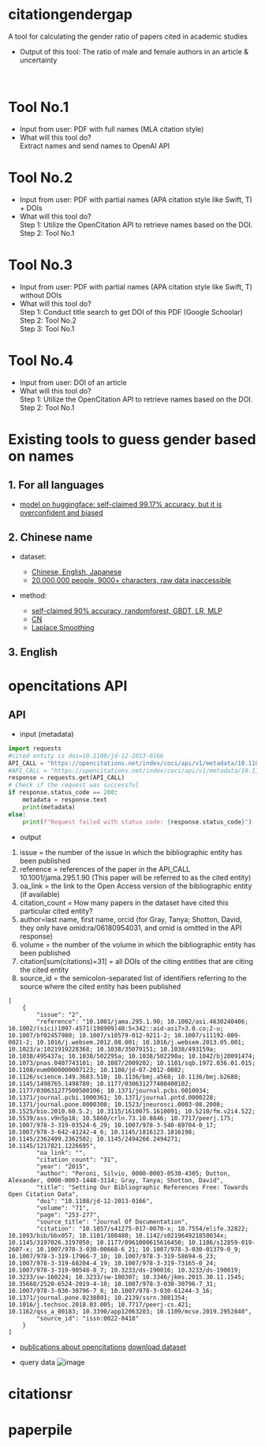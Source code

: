 # citationgendergap
A tool for calculating the gender ratio of papers cited in academic studies

- Output of this tool: The ratio of male and female authors in an article & uncertainty
<br>

# Tool No.1
- Input from user: PDF with full names (MLA citation style)
- What will this tool do? <br>
Extract names and send names to OpenAI API <br>

# Tool No.2 
- Input from user: PDF with partial names (APA citation style like Swift, T) + DOIs
- What will this tool do? <br>
Step 1: Utilize the OpenCitation API to retrieve names based on the DOI. <br>
Step 2: Tool No.1 <br>

# Tool No.3 
- Input from user: PDF with partial names (APA citation style like Swift, T)  without DOIs
- What will this tool do? <br>
Step 1: Conduct title search to get DOI of this PDF (Google Schoolar) <br>
Step 2: Tool No.2 <br>
Step 3: Tool No.1 <br>

# Tool No.4
- Input from user: DOI of an article
- What will this tool do? <br>
Step 1: Utilize the OpenCitation API to retrieve names based on the DOI. <br>
Step 2: Tool No.1 <br>

# Existing tools to guess gender based on names
## 1. For all languages  
- [model on huggingface: self-claimed 99.17% accuracy, but it is overconfident and biased](https://huggingface.co/datalearningpr/name_to_gender)  
## 2. Chinese name 
- dataset:  
  - [Chinese, English, Japanese](https://github.com/Carina999/Chinese-Names-Corpus)  
  - [20,000,000 people, 9000+ characters, raw data inaccessible](https://github.com/Carina999/ngender/blob/master/ngender/charfreq.csv)  
  
- method:
  - [self-claimed 90% accuracy, randomforest, GBDT, LR, MLP](http://blog.csdn.net/u013719780?viewmode=contents)  
  - [CN](https://blog.csdn.net/Island__lee/article/details/123336752)  
  - [Laplace Smoothing](https://blog.csdn.net/smile_Shujie/article/details/88757738)  
## 3. English


# opencitations API
## API
- input (metadata)
```python
import requests
#cited entity is doi=10.1108/jd-12-2013-0166
API_CALL = "https://opencitations.net/index/coci/api/v1/metadata/10.1108/jd-12-2013-0166" 
#API_CALL = "https://opencitations.net/index/coci/api/v1/metadata/10.1108/jd-12-2013-0166__10.1007/s11192-019-03217-6" # 2 papers
response = requests.get(API_CALL)
# Check if the request was successful 
if response.status_code == 200:
    metadata = response.text
    print(metadata)
else:
    print(f"Request failed with status code: {response.status_code}")
```
- output
1. issue = the number of the issue in which the bibliographic entity has been published
2. reference = references of the paper in the API_CALL 10.1001/jama.295.1.90 (This paper will be referred to as the cited entity)
3. oa_link = the link to the Open Access version of the bibliographic entity (if available)
4. citation_count = How many papers in the dataset have cited this particular cited entity?
5. author=last name, first name, orcid (for Gray, Tanya; Shotton, David, they only have omid:ra/06180954031, and omid is omitted in the API response)
6. volume = the number of the volume in which the bibliographic entity has been published
7. citation[sum(citations)=31] = all DOIs of the citing entities that are citing the cited entity
8. source_id =  the semicolon-separated list of identifiers referring to the source where the cited entity has been published
```
[
    {
        "issue": "2", 
        "reference": "10.1001/jama.295.1.90; 10.1002/asi.4630240406; 10.1002/(sici)1097-4571(198909)40:5<342::aid-asi7>3.0.co;2-u; 10.1007/bf02457980; 10.1007/s10579-012-9211-2; 10.1007/s11192-009-0021-2; 10.1016/j.websem.2012.08.001; 10.1016/j.websem.2013.05.001; 10.1023/a:1021919228368; 10.1038/35079151; 10.1038/493159a; 10.1038/495437a; 10.1038/502295a; 10.1038/502298a; 10.1042/bj20091474; 10.1073/pnas.0407743101; 10.1087/2009202; 10.1101/sqb.1972.036.01.015; 10.1108/eum0000000007123; 10.1108/jd-07-2012-0082; 10.1126/science.149.3683.510; 10.1136/bmj.a568; 10.1136/bmj.b2680; 10.1145/1498765.1498780; 10.1177/030631277400400102; 10.1177/030631277500500106; 10.1371/journal.pcbi.0010034; 10.1371/journal.pcbi.1000361; 10.1371/journal.pntd.0000228; 10.1371/journal.pone.0000308; 10.1523/jneurosci.0003-08.2008; 10.1525/bio.2010.60.5.2; 10.3115/1610075.1610091; 10.5210/fm.v2i4.522; 10.5539/ass.v9n5p18; 10.5860/crln.73.10.8846; 10.7717/peerj.175; 10.1007/978-3-319-03524-6_29; 10.1007/978-3-540-89704-0_17; 10.1007/978-3-642-41242-4_6; 10.1145/1816123.1816198; 10.1145/2362499.2362502; 10.1145/2494266.2494271; 10.1145/1217821.1226695",
        "oa_link": "",
        "citation_count": "31",
        "year": "2015",
        "author": "Peroni, Silvio, 0000-0003-0530-4305; Dutton, Alexander, 0000-0003-1448-3114; Gray, Tanya; Shotton, David",
        "title": "Setting Our Bibliographic References Free: Towards Open Citation Data",
        "doi": "10.1108/jd-12-2013-0166",
        "volume": "71",
        "page": "253-277",
        "source_title": "Journal Of Documentation",
        "citation": "10.1057/s41275-017-0070-x; 10.7554/elife.32822; 10.1093/bib/bbx057; 10.1101/108480; 10.1142/s021964921850034x; 10.1145/3197026.3197050; 10.1177/0961000615616450; 10.1186/s12859-019-2607-x; 10.1007/978-3-030-00668-6_21; 10.1007/978-3-030-01379-0_9; 10.1007/978-3-319-17966-7_10; 10.1007/978-3-319-58694-6_23; 10.1007/978-3-319-68204-4_19; 10.1007/978-3-319-73165-0_24; 10.1007/978-3-319-90548-8_7; 10.3233/ds-190016; 10.3233/ds-190019; 10.3233/sw-160224; 10.3233/sw-180307; 10.3346/jkms.2015.30.11.1545; 10.35668/2520-6524-2019-4-10; 10.1007/978-3-030-30796-7_31; 10.1007/978-3-030-30796-7_8; 10.1007/978-3-030-61244-3_16; 10.1371/journal.pone.0238801; 10.2139/ssrn.3081354; 10.1016/j.techsoc.2018.03.005; 10.7717/peerj-cs.421; 10.1162/qss_a_00183; 10.3390/app12063203; 10.1109/mcse.2019.2952840",
        "source_id": "issn:0022-0418"
    }
]
```

- [publications about opencitations](https://direct.mit.edu/qss/article/1/1/428/15580/OpenCitations-an-infrastructure-organization-for) 
[download dataset](http://opencitations.net/download)

- query data
![image](https://github.com/aaronrkaufman/citationgendergap/assets/89952811/3d4367d2-62b7-4bff-b925-47d00ca5154a)

# citationsr



# paperpile




